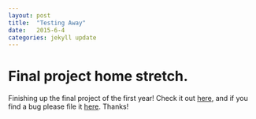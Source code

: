 ```yaml
---
layout: post
title:  "Testing Away"
date:   2015-6-4
categories: jekyll update
---
```

Final project home stretch.
=========================
Finishing up the final project of the first year! Check it out [here](http://jeffreymjohnson.github.io/QItUp/Web.html), and if you find a bug please file it [here](https://github.com/TeamQuestionIt/FinalProject/issues).
Thanks!